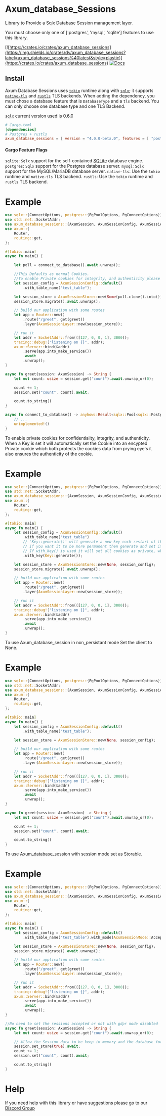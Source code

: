 # Axum_database_Sessions

Library to Provide a Sqlx Database Session management layer.

You must choose only one of ['postgres', 'mysql', 'sqlite'] features to use this library.

[![https://crates.io/crates/axum_database_sessions](https://img.shields.io/crates/dv/axum_database_sessions?label=axum_database_sessions%40latest&style=plastic)](https://crates.io/crates/axum_database_sessions)
[![Docs](https://docs.rs/axum_database_sessions/badge.svg)](https://docs.rs/axum_database_sessions)

## Install

Axum Database Sessions uses [`tokio`] runtime along with [`sqlx`]; it supports [`native-tls`] and [`rustls`] TLS backends. When adding the dependency, you must chose a database feature that is `DatabaseType` and a `tls` backend. You can only choose one database type and one TLS Backend.

[`sqlx`] current version used is 0.6.0

[`tokio`]: https://github.com/tokio-rs/tokio
[`native-tls`]: https://crates.io/crates/native-tls
[`rustls`]: https://crates.io/crates/rustls
[`sqlx`]: https://crates.io/crates/sqlx

```toml
# Cargo.toml
[dependencies]
# Postgres + rustls
axum_database_sessions = { version = "4.0.0-beta.0", features = [ "postgres", "rustls"] }
```

#### Cargo Feature Flags
`sqlite`: `Sqlx` support for the self-contained [SQLite](https://sqlite.org/) database engine.
`postgres`: `Sqlx` support for the Postgres database server.
`mysql`: `Sqlx` support for the MySQL/MariaDB database server.
`native-tls`: Use the `tokio` runtime and `native-tls` TLS backend.
`rustls`: Use the `tokio` runtime and `rustls` TLS backend.

# Example

```rust no_run
use sqlx::{ConnectOptions, postgres::{PgPoolOptions, PgConnectOptions}};
use std::net::SocketAddr;
use axum_database_sessions::{AxumSession, AxumSessionConfig, AxumSessionStore, AxumSessionLayer};
use axum::{
    Router,
    routing::get,
};

#[tokio::main]
async fn main() {

    let poll = connect_to_database().await.unwrap();

    //This Defaults as normal Cookies.
    //To enable Private cookies for integrity, and authenticity please check the next Example.
    let session_config = AxumSessionConfig::default()
        .with_table_name("test_table");

    let session_store = AxumSessionStore::new(Some(poll.clone().into()), session_config);
    session_store.migrate().await.unwrap();

    // build our application with some routes
    let app = Router::new()
        .route("/greet", get(greet))
        .layer(AxumSessionLayer::new(session_store));

    // run it
    let addr = SocketAddr::from(([127, 0, 0, 1], 3000));
    tracing::debug!("listening on {}", addr);
    axum::Server::bind(&addr)
        .serve(app.into_make_service())
        .await
        .unwrap();
}

async fn greet(session: AxumSession) -> String {
    let mut count: usize = session.get("count").await.unwrap_or(0);

    count += 1;
    session.set("count", count).await;

    count.to_string()
}

async fn connect_to_database() -> anyhow::Result<sqlx::Pool<sqlx::Postgres>> {
    // ...
    unimplemented!()
}
```

To enable private cookies for confidentiality, integrity, and authenticity.
When a Key is set it will automatically set the Cookie into an encypted Private cookie which
both protects the cookies data from prying eye's it also ensures the authenticity of the cookie.
# Example

```rust no_run
use sqlx::{ConnectOptions, postgres::{PgPoolOptions, PgConnectOptions}};
use std::net::SocketAddr;
use axum_database_sessions::{AxumSession, AxumSessionConfig, AxumSessionStore, AxumSessionLayer, AxumSessionMode, Key};
use axum::{
    Router,
    routing::get,
};

#[tokio::main]
async fn main() {
    let session_config = AxumSessionConfig::default()
        .with_table_name("test_table")
        // 'Key::generate()' will generate a new key each restart of the server.
        // If you want it to be more permanent then generate and set it to a config file.
        // If with_key() is used it will set all cookies as private, which guarantees integrity, and authenticity.
        .with_key(Key::generate());

    let session_store = AxumSessionStore::new(None, session_config);
    session_store.migrate().await.unwrap();

    // build our application with some routes
    let app = Router::new()
        .route("/greet", get(greet))
        .layer(AxumSessionLayer::new(session_store));

    // run it
    let addr = SocketAddr::from(([127, 0, 0, 1], 3000));
    tracing::debug!("listening on {}", addr);
    axum::Server::bind(&addr)
        .serve(app.into_make_service())
        .await
        .unwrap();
}
```

To use Axum_database_session in non_persistant mode Set the client to None.
# Example

```rust no_run
use sqlx::{ConnectOptions, postgres::{PgPoolOptions, PgConnectOptions}};
use std::net::SocketAddr;
use axum_database_sessions::{AxumSession, AxumSessionConfig, AxumSessionStore, AxumSessionLayer};
use axum::{
    Router,
    routing::get,
};

#[tokio::main]
async fn main() {
    let session_config = AxumSessionConfig::default()
        .with_table_name("test_table");

    let session_store = AxumSessionStore::new(None, session_config);

    // build our application with some routes
    let app = Router::new()
        .route("/greet", get(greet))
        .layer(AxumSessionLayer::new(session_store));

    // run it
    let addr = SocketAddr::from(([127, 0, 0, 1], 3000));
    tracing::debug!("listening on {}", addr);
    axum::Server::bind(&addr)
        .serve(app.into_make_service())
        .await
        .unwrap();
}

async fn greet(session: AxumSession) -> String {
    let mut count: usize = session.get("count").await.unwrap_or(0);

    count += 1;
    session.set("count", count).await;

    count.to_string()
}

```


To use Axum_database_session with session mode set as Storable.
# Example

```rust no_run
use sqlx::{ConnectOptions, postgres::{PgPoolOptions, PgConnectOptions}};
use std::net::SocketAddr;
use axum_database_sessions::{AxumSession, AxumSessionConfig, AxumSessionStore, AxumSessionLayer, AxumSessionMode};
use axum::{
    Router,
    routing::get,
};

#[tokio::main]
async fn main() {
    let session_config = AxumSessionConfig::default()
        .with_table_name("test_table").with_mode(AxumSessionMode::AcceptedOnly);

    let session_store = AxumSessionStore::new(None, session_config);
    session_store.migrate().await.unwrap();

    // build our application with some routes
    let app = Router::new()
        .route("/greet", get(greet))
        .layer(AxumSessionLayer::new(session_store));

    // run it
    let addr = SocketAddr::from(([127, 0, 0, 1], 3000));
    tracing::debug!("listening on {}", addr);
    axum::Server::bind(&addr)
        .serve(app.into_make_service())
        .await
        .unwrap();
}

//No need to set the sessions accepted or not with gdpr mode disabled
async fn greet(session: AxumSession) -> String {
    let mut count: usize = session.get("count").await.unwrap_or(0);

    // Allow the Session data to be keep in memory and the database for the lifetime.
    session.set_store(true).await;
    count += 1;
    session.set("count", count).await;

    count.to_string()
}

```
# Help

If you need help with this library or have suggestions please go to our [Discord Group](https://discord.gg/xKkm7UhM36)
